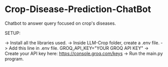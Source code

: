 # Crop-Disease-Prediction-ChatBot

Chatbot to answer query focused on crop's diseases.

SETUP:

-> Install all the libraries used.
-> Inside LLM-Crop folder, create a .env file.
-> Add this line in .env file.
      GROQ_API_KEY="YOUR GROQ API KEY"
-> Create your API key here: https://console.groq.com/keys
-> Run the main.py program.

